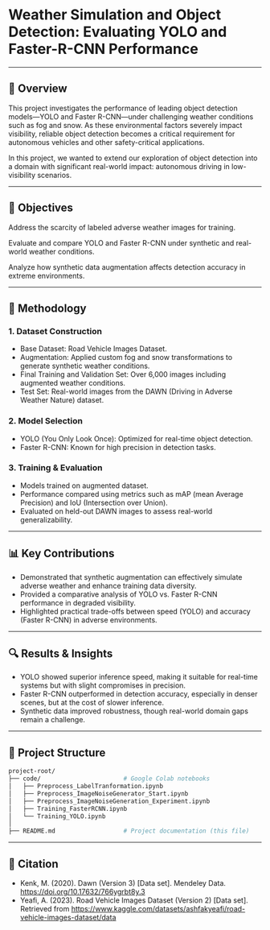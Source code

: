 # Weather Simulation and Object Detection: Evaluating YOLO and Faster-R-CNN Performance
---

## 📌 Overview

This project investigates the performance of leading object detection models—YOLO and Faster R-CNN—under challenging weather conditions such as fog and snow. As these environmental factors severely impact visibility, reliable object detection becomes a critical requirement for autonomous vehicles and other safety-critical applications.

In this project, we wanted to extend our exploration of object detection into a domain with significant real-world impact: autonomous driving in low-visibility scenarios.

---

## 🎯 Objectives

Address the scarcity of labeled adverse weather images for training.

Evaluate and compare YOLO and Faster R-CNN under synthetic and real-world weather conditions.

Analyze how synthetic data augmentation affects detection accuracy in extreme environments.

---

## 🧪 Methodology
### 1. Dataset Construction
- Base Dataset: Road Vehicle Images Dataset.
- Augmentation: Applied custom fog and snow transformations to generate synthetic weather conditions.
- Final Training and Validation Set: Over 6,000 images including augmented weather conditions.
- Test Set: Real-world images from the DAWN (Driving in Adverse Weather Nature) dataset.

### 2. Model Selection
- YOLO (You Only Look Once): Optimized for real-time object detection.
- Faster R-CNN: Known for high precision in detection tasks.

### 3. Training & Evaluation
- Models trained on augmented dataset.
- Performance compared using metrics such as mAP (mean Average Precision) and IoU (Intersection over Union).
- Evaluated on held-out DAWN images to assess real-world generalizability.

---

## 📊 Key Contributions
- Demonstrated that synthetic augmentation can effectively simulate adverse weather and enhance training data diversity.
- Provided a comparative analysis of YOLO vs. Faster R-CNN performance in degraded visibility.
- Highlighted practical trade-offs between speed (YOLO) and accuracy (Faster R-CNN) in adverse environments.

---

## 🔍 Results & Insights
- YOLO showed superior inference speed, making it suitable for real-time systems but with slight compromises in precision.
- Faster R-CNN outperformed in detection accuracy, especially in denser scenes, but at the cost of slower inference.
- Synthetic data improved robustness, though real-world domain gaps remain a challenge.

---

## 📁 Project Structure
```bash
project-root/
├── code/                       # Google Colab notebooks
│   ├── Preprocess_LabelTranformation.ipynb
│   ├── Preprocess_ImageNoiseGenerator_Start.ipynb
│   ├── Preprocess_ImageNoiseGeneration_Experiment.ipynb
│   ├── Training_FasterRCNN.ipynb
│   └── Training_YOLO.ipynb
│
├── README.md                   # Project documentation (this file)
```

--- 

## 📖 Citation
- Kenk, M. (2020). Dawn (Version 3) [Data set]. Mendeley Data. https://doi.org/10.17632/766ygrbt8y.3 
- Yeafi, A. (2023). Road Vehicle Images Dataset (Version 2) [Data set]. Retrieved from https://www.kaggle.com/datasets/ashfakyeafi/road-vehicle-images-dataset/data 
